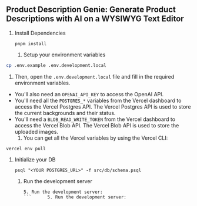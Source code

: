 ## Product Description Genie: Generate Product Descriptions with AI on a WYSIWYG Text Editor

1. Install Dependencies

   ```
   pnpm install
   ```

   1. Setup your environment variables

```bash
cp .env.example .env.development.local
```

1. Then, open the `.env.development.local` file and fill in the required environment variables.

- You'll also need an `OPENAI_API_KEY` to access the OpenAI API.
- You'll need all the `POSTGRES_*` variables from the Vercel dashboard to access the Vercel Postgres API. The Vercel Postgres API is used to store the current backgrounds and their status.
- You'll need a `BLOB_READ_WRITE_TOKEN` from the Vercel dashboard to access the Vercel Blob API. The Vercel Blob API is used to store the uploaded images.
  1. You can get all the Vercel variables by using the Vercel CLI:

```
vercel env pull
```

1. Initialize your DB

   ```
   psql "<YOUR POSTGRES_URL>" -f src/db/schema.psql
   ```

   1. Run the development server

      ````
      5. Run the development server:
      ```      5. Run the development server:
      ````
